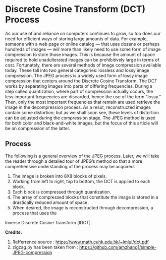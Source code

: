 
# Discrete Cosine Transform (DCT) Process

<p>As our use of and reliance on computers continues to grow, so too does our need for
efficient ways of storing large amounts of data. For example, someone with a web page or
online catalog — that uses dozens or perhaps hundreds of images — will more than likely need
to use some form of image compression to store those images. This is because the amount of
space required to hold unadulterated images can be prohibitively large in terms of cost.
Fortunately, there are several methods of image compression available today. These fall into
two general categories: lossless and lossy image compression. The JPEG process is a widely
used form of lossy image compression that centers around the Discrete Cosine Transform.
The DCT works by separating images into parts of differing frequencies. During a step
called quantization, where part of compression actually occurs, the less important
frequencies are discarded, hence the use of the term ”lossy.” Then, only the most important
frequencies that remain are used retrieve the image in the decompression process. As a
resut, reconstructed images contain some distortion; but as we shall soon see, these levels of
distortion can be adjusted during the compression stage. The JPEG method is used for both
color and black-and-white images, but the focus of this article will be on compression of the
latter.</p>

## Process

The following is a general overview of the JPEG process. Later, we will take the reader
through a detailed tour of JPEG’s method so that a more comprehensive understanding of the
process may be acquired.
  
1. The image is broken into 8X8 blocks of pixels.
2. Working from left to right, top to bottom, the DCT is applied to each block.
3. Each block is compressed through quantization.
4. The array of compressed blocks that constitute the image is stored in a drastically reduced
amount of space.
5. When desired, the image is reconstructed through decompression, a process that uses the

Inverse Discrete Cosine Transform (IDCT).

<b>Credits: </b>

1. Refferrence source : https://www.math.cuhk.edu.hk/~lmlui/dct.pdf
2. zigzag.py has been taken from : https://github.com/amzhang1/simple-JPEG-compression

